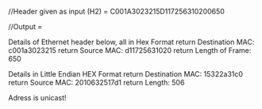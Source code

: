 //Header given as input (H2) = C001A3023215D117256310200650

//Output =


Details of Ethernet header below, all in Hex Format  return
Destination MAC: c001a3023215  return
Source MAC: d11725631020  return
Length of Frame: 650


Details in Little Endian HEX Format  return
Destination MAC: 15322a31c0  return
Source MAC: 2010632517d1  return
Length: 506


Adress is unicast!
